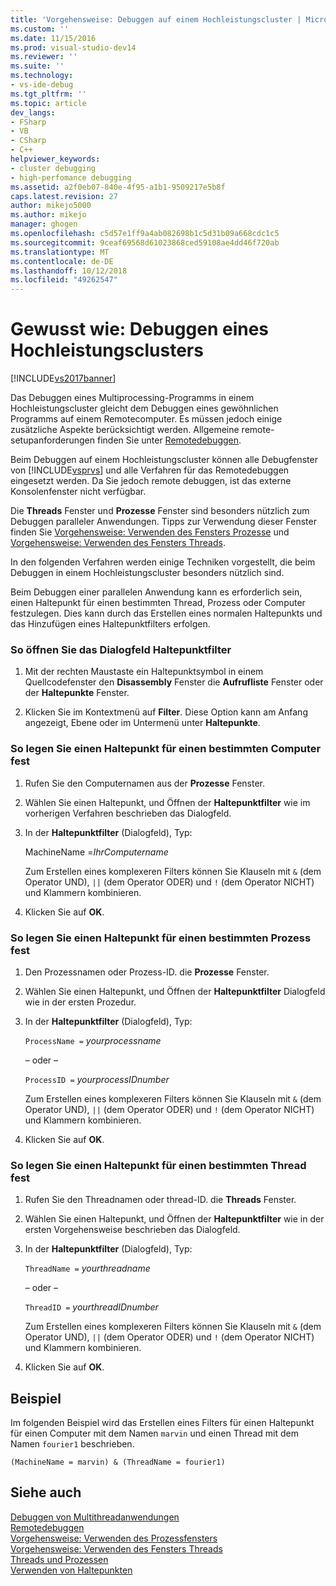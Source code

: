 ```yaml
---
title: 'Vorgehensweise: Debuggen auf einem Hochleistungscluster | Microsoft-Dokumentation'
ms.custom: ''
ms.date: 11/15/2016
ms.prod: visual-studio-dev14
ms.reviewer: ''
ms.suite: ''
ms.technology:
- vs-ide-debug
ms.tgt_pltfrm: ''
ms.topic: article
dev_langs:
- FSharp
- VB
- CSharp
- C++
helpviewer_keywords:
- cluster debugging
- high-perfomance debugging
ms.assetid: a2f0eb07-840e-4f95-a1b1-9509217e5b8f
caps.latest.revision: 27
author: mikejo5000
ms.author: mikejo
manager: ghogen
ms.openlocfilehash: c5d57e1ff9a4ab082698b1c5d31b09a668cdc1c5
ms.sourcegitcommit: 9ceaf69568d61023868ced59108ae4dd46f720ab
ms.translationtype: MT
ms.contentlocale: de-DE
ms.lasthandoff: 10/12/2018
ms.locfileid: "49262547"
---
```

# <a name="how-to-debug-on-a-high-performance-cluster"></a>Gewusst wie: Debuggen eines Hochleistungsclusters
[!INCLUDE[vs2017banner](../includes/vs2017banner.md)]

Das Debuggen eines Multiprocessing-Programms in einem Hochleistungscluster gleicht dem Debuggen eines gewöhnlichen Programms auf einem Remotecomputer. Es müssen jedoch einige zusätzliche Aspekte berücksichtigt werden. Allgemeine remote-setupanforderungen finden Sie unter [Remotedebuggen](../debugger/remote-debugging.md).  
  
 Beim Debuggen auf einem Hochleistungscluster können alle Debugfenster von [!INCLUDE[vsprvs](../includes/vsprvs-md.md)] und alle Verfahren für das Remotedebuggen eingesetzt werden. Da Sie jedoch remote debuggen, ist das externe Konsolenfenster nicht verfügbar.  
  
 Die **Threads** Fenster und **Prozesse** Fenster sind besonders nützlich zum Debuggen paralleler Anwendungen. Tipps zur Verwendung dieser Fenster finden Sie [Vorgehensweise: Verwenden des Fensters Prozesse](http://msdn.microsoft.com/en-us/0207ce2f-8ceb-4fe7-b2b5-4dd35b035ed7) und [Vorgehensweise: Verwenden des Fensters Threads](../debugger/how-to-use-the-threads-window.md).  
  
 In den folgenden Verfahren werden einige Techniken vorgestellt, die beim Debuggen in einem Hochleistungscluster besonders nützlich sind.  
  
 Beim Debuggen einer parallelen Anwendung kann es erforderlich sein, einen Haltepunkt für einen bestimmten Thread, Prozess oder Computer festzulegen. Dies kann durch das Erstellen eines normalen Haltepunkts und das Hinzufügen eines Haltepunktfilters erfolgen.  
  
### <a name="to-open-the-breakpoint-filter-dialog-box"></a>So öffnen Sie das Dialogfeld Haltepunktfilter  
  
1.  Mit der rechten Maustaste ein Haltepunktsymbol in einem Quellcodefenster den **Disassembly** Fenster die **Aufrufliste** Fenster oder der **Haltepunkte** Fenster.  
  
2.  Klicken Sie im Kontextmenü auf **Filter**. Diese Option kann am Anfang angezeigt, Ebene oder im Untermenü unter **Haltepunkte**.  
  
### <a name="to-set-a-breakpoint-on-a-specific-computer"></a>So legen Sie einen Haltepunkt für einen bestimmten Computer fest  
  
1.  Rufen Sie den Computernamen aus der **Prozesse** Fenster.  
  
2.  Wählen Sie einen Haltepunkt, und Öffnen der **Haltepunktfilter** wie im vorherigen Verfahren beschrieben das Dialogfeld.  
  
3.  In der **Haltepunktfilter** (Dialogfeld), Typ:  
  
     MachineName =*IhrComputername*  
  
     Zum Erstellen eines komplexeren Filters können Sie Klauseln mit `&` (dem Operator UND), `||` (dem Operator ODER) und `!` (dem Operator NICHT) und Klammern kombinieren.  
  
4.  Klicken Sie auf **OK**.  
  
### <a name="to-set-a-breakpoint-on-a-specific-process"></a>So legen Sie einen Haltepunkt für einen bestimmten Prozess fest  
  
1.  Den Prozessnamen oder Prozess-ID. die **Prozesse** Fenster.  
  
2.  Wählen Sie einen Haltepunkt, und Öffnen der **Haltepunktfilter** Dialogfeld wie in der ersten Prozedur.  
  
3.  In der **Haltepunktfilter** (Dialogfeld), Typ:  
  
     `ProcessName =`  *yourprocessname*  
  
     – oder –  
  
     `ProcessID =` *yourprocessIDnumber*  
  
     Zum Erstellen eines komplexeren Filters können Sie Klauseln mit `&` (dem Operator UND), `||` (dem Operator ODER) und `!` (dem Operator NICHT) und Klammern kombinieren.  
  
4.  Klicken Sie auf **OK**.  
  
### <a name="to-set-a-breakpoint-on-a-specific-thread"></a>So legen Sie einen Haltepunkt für einen bestimmten Thread fest  
  
1.  Rufen Sie den Threadnamen oder thread-ID. die **Threads** Fenster.  
  
2.  Wählen Sie einen Haltepunkt, und Öffnen der **Haltepunktfilter** wie in der ersten Vorgehensweise beschrieben das Dialogfeld.  
  
3.  In der **Haltepunktfilter** (Dialogfeld), Typ:  
  
     `ThreadName =` *yourthreadname*  
  
     – oder –  
  
     `ThreadID =` *yourthreadIDnumber*  
  
     Zum Erstellen eines komplexeren Filters können Sie Klauseln mit `&` (dem Operator UND), `||` (dem Operator ODER) und `!` (dem Operator NICHT) und Klammern kombinieren.  
  
4.  Klicken Sie auf **OK**.  
  
## <a name="example"></a>Beispiel  
 Im folgenden Beispiel wird das Erstellen eines Filters für einen Haltepunkt für einen Computer mit dem Namen `marvin` und einen Thread mit dem Namen `fourier1` beschrieben.  
  
```  
(MachineName = marvin) & (ThreadName = fourier1)  
```  
  
## <a name="see-also"></a>Siehe auch  
 [Debuggen von Multithreadanwendungen](../debugger/debug-multithreaded-applications-in-visual-studio.md)   
 [Remotedebuggen](../debugger/remote-debugging.md)   
 [Vorgehensweise: Verwenden des Prozessfensters](http://msdn.microsoft.com/en-us/0207ce2f-8ceb-4fe7-b2b5-4dd35b035ed7)   
 [Vorgehensweise: Verwenden des Fensters Threads](../debugger/how-to-use-the-threads-window.md)   
 [Threads und Prozessen](http://msdn.microsoft.com/en-us/73d87480-9af3-4d1b-baf5-397d5d876ae6)   
 [Verwenden von Haltepunkten](../debugger/using-breakpoints.md)



